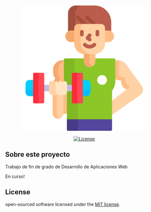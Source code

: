 <p align="center"><a href="https://laravel.com" target="_blank"><img src="https://raw.githubusercontent.com/BetoFerrero/gymtracker/master/public/logo.svg" width="400" alt="GymTracker"></a></p>

<p align="center">
<a href="https://packagist.org/packages/laravel/framework"><img src="https://img.shields.io/packagist/l/laravel/framework" alt="License"></a>
</p>

## Sobre este proyecto
 Trabajo de fin de grado de Desarrollo de Aplicaciones Web 
 
 En curso!

## License

open-sourced software licensed under the [MIT license](https://opensource.org/licenses/MIT).

